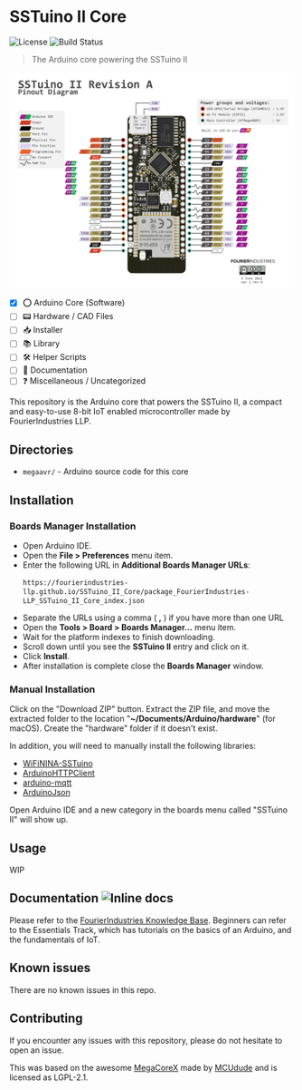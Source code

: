 # SSTuino II Core

![License](https://img.shields.io/github/license/FourierIndustries-LLP/SSTuino_II_Core) ![Build Status](https://travis-ci.org/dwyl/esta.svg?branch=master)

> The Arduino core powering the SSTuino II

![Pinout](./SSTuino%20II%20Rev%20A%20Pinout%20Final.png)

- [x] ⭕️ Arduino Core (Software)
- [ ] 📟 Hardware / CAD Files
- [ ] 📥 Installer
- [ ] 📚 Library
- [ ] 🛠 Helper Scripts
- [ ] 📖 Documentation
- [ ] ❓ Miscellaneous / Uncategorized

This repository is the Arduino core that powers the SSTuino II, a compact and easy-to-use 8-bit IoT enabled microcontroller made by FourierIndustries LLP.

## Directories

* `megaavr/` - Arduino source code for this core

## Installation

### Boards Manager Installation

* Open Arduino IDE.
* Open the **File > Preferences** menu item.
* Enter the following URL in **Additional Boards Manager URLs**:
    ```
    https://fourierindustries-llp.github.io/SSTuino_II_Core/package_FourierIndustries-LLP_SSTuino_II_Core_index.json
    ```
* Separate the URLs using a comma ( **,** ) if you have more than one URL
* Open the **Tools > Board > Boards Manager...** menu item.
* Wait for the platform indexes to finish downloading.
* Scroll down until you see the **SSTuino II** entry and click on it.
* Click **Install**.
* After installation is complete close the **Boards Manager** window.

### Manual Installation

Click on the "Download ZIP" button. Extract the ZIP file, and move the extracted folder to the location "**~/Documents/Arduino/hardware**" (for macOS). Create the "hardware" folder if it doesn't exist.

In addition, you will need to manually install the following libraries:

* [WiFiNINA-SSTuino](https://github.com/FourierIndustries-LLP/WiFiNINA-SSTuino)
* [ArduinoHTTPClient](https://github.com/arduino-libraries/ArduinoHttpClient)
* [arduino-mqtt](https://github.com/256dpi/arduino-mqtt)
* [ArduinoJson](https://github.com/bblanchon/ArduinoJson)

Open Arduino IDE and a new category in the boards menu called "SSTuino II" will show up.

## Usage

WIP

## Documentation ![Inline docs](http://inch-ci.org/github/dwyl/hapi-auth-jwt2.svg?branch=master)

Please refer to the [FourierIndustries Knowledge Base](https://knowledge.fourier.industries). Beginners can refer to the Essentials Track, which has tutorials on the basics of an Arduino, and the fundamentals of IoT.

## Known issues

There are no known issues in this repo. 

## Contributing

If you encounter any issues with this repository, please do not hesitate to open an issue. 

This was based on the awesome [MegaCoreX](https://github.com/MCUdude/MegaCoreX) made by [MCUdude](https://github.com/MCUdude) and is licensed as LGPL-2.1. 

